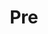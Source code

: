 ---
layout: post
title: Pre
image: 
  path: /assets/img/blog/P_20181204_151936_vHDR_On.jpg
description: >
  Editing
sitemap: false
---